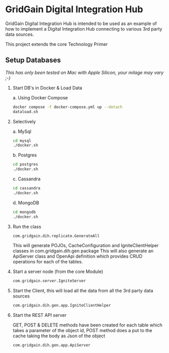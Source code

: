 # GridGain Digital Integration Hub
GridGain Digital Integration Hub is intended to be used as an example of how to implement a Digital Integration Hub connecting to various 3rd party data sources.

This project extends the core Technology Primer

## Setup Databases

*This has only been tested on Mac with Apple Silicon, your milage may vary ;-)*

1. Start DB's in Docker & Load Data

	a. Using Docker Compose

	```bash
	docker compose -f docker-compose.yml up --detach
	dataload.sh
	```

2. Selectively
	
	a. MySql
	
	```bash
	cd mysql
	./docker.sh
	```
	b. Postgres

	```bash
	cd postgres
	./docker.sh
	```
	
	c. Cassandra

	```bash
	cd cassandra
	./docker.sh
	```
	
	d. MongoDB
	

	```bash
	cd mongodb
	./docker.sh
	```

2. Run the class

	```bash
	com.gridgain.dih.replicate.GenerateAll
	```

	This will generate POJOs, CacheConfiguration and IgniteClientHelper classes in com.gridgain.dih.gen package
	This will also generate an ApiServer class and OpenApi definition which provides CRUD operations for each of the tables.

9. Start a server node (from the core Module)

	```bash
	com.gridgain.server.IgniteServer
	```

12. Start the Client, this will load all the data from all the 3rd party data sources

	```bash
	com.gridgain.dih.gen.app.IgniteClientHelper
	```
	
13. Start the REST API server

	GET, POST & DELETE methods have been created for each table which takes a parameter of the object id, POST method does a put to the cache taking the body as Json of the object

	```bash
	com.gridgain.dih.gen.app.ApiServer
	```

